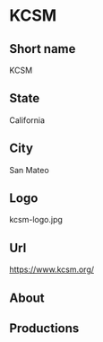 # KCSM

## Short name

KCSM

## State

California

## City

San Mateo

## Logo

kcsm-logo.jpg

## Url

https://www.kcsm.org/

## About

## Productions
